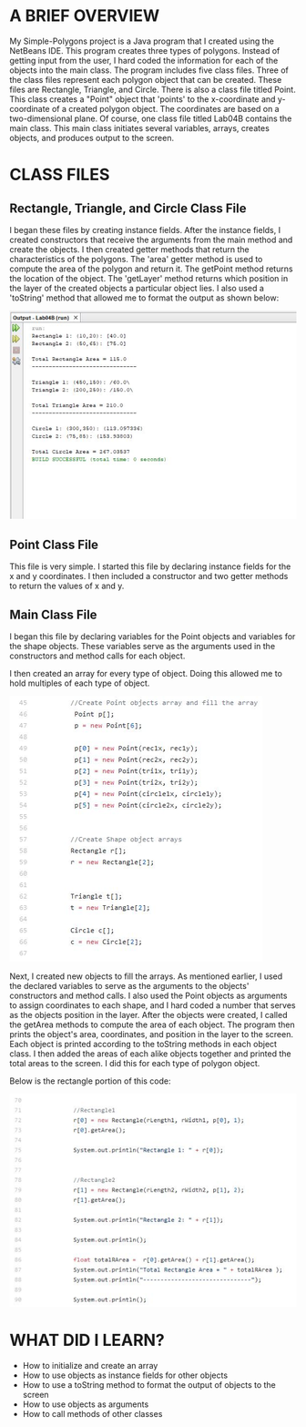 <html>
  

<body>
  
  
  
  
 <h1>A BRIEF OVERVIEW</h1>
 <p>
  My Simple-Polygons project is a Java program that I created using the NetBeans IDE. This program creates three
  types of polygons. Instead of getting input from the user, I hard coded the information for each of the objects
	into the main class. The program includes five class files. Three of the class files represent each polygon object that can 
  be created. These files are Rectangle, Triangle, and Circle. There is also a class file titled Point. This class creates 
  a "Point" object that 'points' to the x-coordinate and y-coordinate of a created polygon object. The coordinates are 
  based on a two-dimensional plane. Of course, one class file titled Lab04B contains the main class. This main class initiates 
  several variables, arrays, creates objects, and produces output to the screen.
</p>
  
  
 
  
<h1>CLASS FILES</h1>
 
 
<h2>Rectangle, Triangle, and Circle Class File</h2>
		
<p>
   I began these files by creating instance fields. After the instance fields,
   I created constructors that receive the arguments from the main method and create the objects.
   I then created getter methods that return the characteristics of the polygons. The 'area' getter
   method is used to compute the area of the polygon and return it. The getPoint method returns the location
   of the object. The 'getLayer' method returns which position in the layer of the created objects a particular object lies.
   I also used a 'toString' method that allowed me to format the output as shown below:
</p>	
			 
   <p><img src="Output.jpg" alt="Output"> </p>

<h2>Point Class File</h2>
	<p>
		This file is very simple. I started this file by declaring instance fields for the x and y coordinates. I then included
		a constructor and two getter methods to return the values of x and y.
	</p>

<h2>Main Class File</h2>

<p>
   I began this file by declaring variables for the Point objects and variables for the shape objects. These variables
   serve as the arguments used in the constructors and method calls for each object. 
</p>



<p>I then created an array for every type of object. Doing this allowed me to hold multiples of each type of object.</p>

<p><img src="ObjectArrays.jpg" alt="Object Arrays"> </p>

<p>
	 Next, I created new objects to fill the arrays. As mentioned earlier, I used the declared variables to serve as the
   arguments to the objects' constructors and method calls.  I also used the Point objects as arguments to assign coordinates
   to each shape, and I hard coded a number that serves as the objects position in the layer. After the objects were created, 
   I called the getArea methods to compute the area of each object. The program then prints the object's area, coordinates, 
   and position in the layer to the screen. Each object is printed according to the toString methods in each object class. I
   then added the areas of each alike objects together and printed the total areas to the screen. I did this for each type of 
   polygon object.
   
   Below is the rectangle portion of this code:
 </p>
 
<p><img src="FillingArrays.jpg" alt="Output"></p>


		
<h1>WHAT DID I LEARN?</h1>
<p>
	<ul>
		<li>How to initialize and create an array</li>
		<li>How to use objects as instance fields for other objects</li>
		<li>How to use a toString method to format the output of objects to the screen</li>
		<li>How to use objects as arguments</li>
		<li>How to call methods of other classes</li>
	</ul>
	
	
</p>
	
 
 
 
 
</body>
  

  </html>
